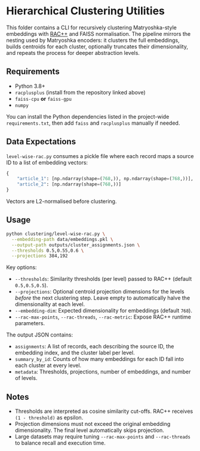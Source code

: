 # Hierarchical Clustering Utilities

This folder contains a CLI for recursively clustering Matryoshka-style embeddings with [RAC++](https://github.com/porterehunley/RACplusplus) and FAISS normalisation. The pipeline mirrors the nesting used by Matryoshka encoders: it clusters the full embeddings, builds centroids for each cluster, optionally truncates their dimensionality, and repeats the process for deeper abstraction levels.

## Requirements

- Python 3.8+
- `racplusplus` (install from the repository linked above)
- `faiss-cpu` **or** `faiss-gpu`
- `numpy`

You can install the Python dependencies listed in the project-wide `requirements.txt`, then add `faiss` and `racplusplus` manually if needed.

## Data Expectations

`level-wise-rac.py` consumes a pickle file where each record maps a source ID to a list of embedding vectors:

```python
{
    "article_1": [np.ndarray(shape=(768,)), np.ndarray(shape=(768,))],
    "article_2": [np.ndarray(shape=(768,))]
}
```

Vectors are L2-normalised before clustering.

## Usage

```bash
python clustering/level-wise-rac.py \
  --embedding-path data/embeddings.pkl \
  --output-path outputs/cluster_assignments.json \
  --thresholds 0.5,0.55,0.6 \
  --projections 384,192
```

Key options:

- `--thresholds`: Similarity thresholds (per level) passed to RAC++ (default `0.5,0.5,0.5`).
- `--projections`: Optional centroid projection dimensions for the levels *before* the next clustering step. Leave empty to automatically halve the dimensionality at each level.
- `--embedding-dim`: Expected dimensionality for embeddings (default `768`).
- `--rac-max-points`, `--rac-threads`, `--rac-metric`: Expose RAC++ runtime parameters.

The output JSON contains:

- `assignments`: A list of records, each describing the source ID, the embedding index, and the cluster label per level.
- `summary_by_id`: Counts of how many embeddings for each ID fall into each cluster at every level.
- `metadata`: Thresholds, projections, number of embeddings, and number of levels.

## Notes

- Thresholds are interpreted as cosine similarity cut-offs. RAC++ receives `(1 - threshold)` as epsilon.
- Projection dimensions must not exceed the original embedding dimensionality. The final level automatically skips projection.
- Large datasets may require tuning `--rac-max-points` and `--rac-threads` to balance recall and execution time.
